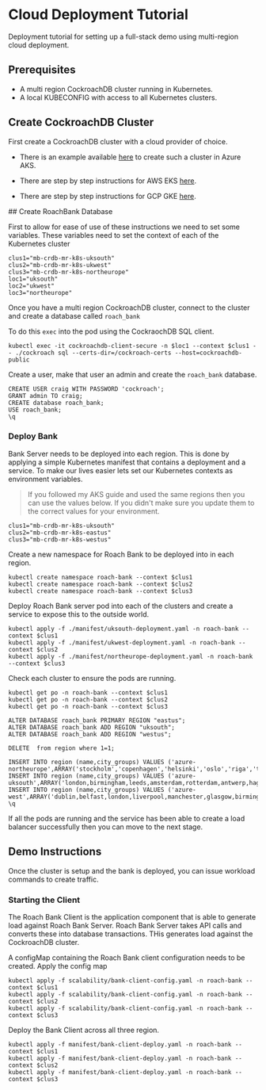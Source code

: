# Cloud Deployment Tutorial

Deployment tutorial for setting up a full-stack demo using multi-region cloud deployment.

## Prerequisites

- A multi region CockroachDB cluster running in Kubernetes.
- A local KUBECONFIG with access to all Kubernetes clusters.

## Create CockroachDB Cluster

First create a CockroachDB cluster with a cloud provider of choice.

- There is an example available [here](https://github.com/mbookham7/mb-crdb-multi-region-aks) to create such a cluster in Azure AKS.

- There are step by step instructions for AWS EKS [here](https://www.cockroachlabs.com/docs/stable/orchestrate-cockroachdb-with-kubernetes-multi-cluster.html).

- There are step by step instructions for GCP GKE [here](https://www.cockroachlabs.com/docs/stable/orchestrate-cockroachdb-with-kubernetes-multi-cluster.html?filters=eks).

## Create RoachBank Database

First to allow for ease of use of these instructions we need to set some variables. These variables need to set the context of each of the Kubernetes cluster
```
clus1="mb-crdb-mr-k8s-uksouth"
clus2="mb-crdb-mr-k8s-ukwest"
clus3="mb-crdb-mr-k8s-northeurope"
loc1="uksouth"
loc2="ukwest"
loc3="northeurope"
```

Once you have a multi region CockroachDB cluster, connect to the cluster and create a database called `roach_bank`

To do this `exec` into the pod using the CockraochDB SQL client.
```
kubectl exec -it cockroachdb-client-secure -n $loc1 --context $clus1 -- ./cockroach sql --certs-dir=/cockroach-certs --host=cockroachdb-public
```
Create a user, make that user an admin and create the `roach_bank` database.
```
CREATE USER craig WITH PASSWORD 'cockroach';
GRANT admin TO craig;
CREATE database roach_bank;
USE roach_bank;
\q
```

### Deploy Bank

Bank Server needs to be deployed into each region. This is done by applying a simple Kubernetes manifest that contains a deployment and a service.
To make our lives easier lets set our Kubernetes contexts as environment variables.
> If you followed my AKS guide and used the same regions then you can use the values below. If you didn't make sure you update them to the correct values for your environment.
```
clus1="mb-crdb-mr-k8s-uksouth"
clus2="mb-crdb-mr-k8s-eastus"
clus3="mb-crdb-mr-k8s-westus"
```

Create a new namespace for Roach Bank to be deployed into in each region.
```
kubectl create namespace roach-bank --context $clus1
kubectl create namespace roach-bank --context $clus2
kubectl create namespace roach-bank --context $clus3
```

Deploy Roach Bank server pod into each of the clusters and create a service to expose this to the outside world.
```
kubectl apply -f ./manifest/uksouth-deployment.yaml -n roach-bank --context $clus1
kubectl apply -f ./manifest/ukwest-deployment.yaml -n roach-bank --context $clus2
kubectl apply -f ./manifest/northeurope-deployment.yaml -n roach-bank --context $clus3
```
Check each cluster to ensure the pods are running.
```
kubectl get po -n roach-bank --context $clus1
kubectl get po -n roach-bank --context $clus2
kubectl get po -n roach-bank --context $clus3
```

```
ALTER DATABASE roach_bank PRIMARY REGION "eastus";
ALTER DATABASE roach_bank ADD REGION "uksouth";
ALTER DATABASE roach_bank ADD REGION "westus";
```

```
DELETE  from region where 1=1;

INSERT INTO region (name,city_groups) VALUES ('azure-northeurope',ARRAY('stockholm','copenhagen','helsinki','oslo','riga','tallinn'));
INSERT INTO region (name,city_groups) VALUES ('azure-uksouth',ARRAY('london,birmingham,leeds,amsterdam,rotterdam,antwerp,hague,ghent,brussels'));
INSERT INTO region (name,city_groups) VALUES ('azure-west',ARRAY('dublin,belfast,london,liverpool,manchester,glasgow,birmingham,leeds'));
\q
```

If all the pods are running and the service has been able to create a load balancer successfully then you can move to the next stage.

## Demo Instructions

Once the cluster is setup and the bank is deployed, you can issue workload commands to create traffic.

### Starting the Client

The Roach Bank Client is the application component that is able to generate load against Roach Bank Server. Roach Bank Server takes API calls and converts these into database transactions. THis generates load against the CockroachDB cluster.

A configMap containing the Roach Bank client configuration needs to be created.
Apply the config map
```
kubectl apply -f scalability/bank-client-config.yaml -n roach-bank --context $clus1
kubectl apply -f scalability/bank-client-config.yaml -n roach-bank --context $clus2
kubectl apply -f scalability/bank-client-config.yaml -n roach-bank --context $clus3
```

Deploy the Bank Client across all three region.
```
kubectl apply -f manifest/bank-client-deploy.yaml -n roach-bank --context $clus1
kubectl apply -f manifest/bank-client-deploy.yaml -n roach-bank --context $clus2
kubectl apply -f manifest/bank-client-deploy.yaml -n roach-bank --context $clus3
```